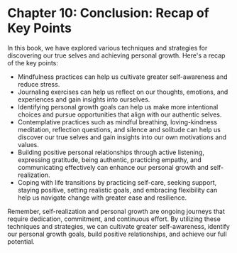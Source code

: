 Chapter 10: Conclusion: Recap of Key Points
===========================================

In this book, we have explored various techniques and strategies for discovering our true selves and achieving personal growth. Here's a recap of the key points:

* Mindfulness practices can help us cultivate greater self-awareness and reduce stress.
* Journaling exercises can help us reflect on our thoughts, emotions, and experiences and gain insights into ourselves.
* Identifying personal growth goals can help us make more intentional choices and pursue opportunities that align with our authentic selves.
* Contemplative practices such as mindful breathing, loving-kindness meditation, reflection questions, and silence and solitude can help us discover our true selves and gain insights into our own motivations and values.
* Building positive personal relationships through active listening, expressing gratitude, being authentic, practicing empathy, and communicating effectively can enhance our personal growth and self-realization.
* Coping with life transitions by practicing self-care, seeking support, staying positive, setting realistic goals, and embracing flexibility can help us navigate change with greater ease and resilience.

Remember, self-realization and personal growth are ongoing journeys that require dedication, commitment, and continuous effort. By utilizing these techniques and strategies, we can cultivate greater self-awareness, identify our personal growth goals, build positive relationships, and achieve our full potential.
